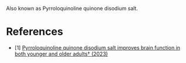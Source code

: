 Also known as Pyrroloquinoline quinone disodium salt.

# References
- [1] [Pyrroloquinoline quinone disodium salt improves brain function in both younger and older adults† (2023)](https://pubs.rsc.org/en/content/articlelanding/2023/fo/d2fo01515c)
